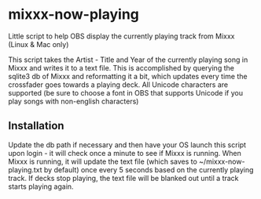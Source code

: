 # mixxx-now-playing
Little script to help OBS display the currently playing track from Mixxx (Linux & Mac only)

This script takes the Artist - Title and Year of the currently playing song in Mixxx and writes it to a text file. This is accomplished by querying the sqlite3 db of Mixxx and reformatting it a bit, which updates every time the crossfader goes towards a playing deck. All Unicode characters are supported (be sure to choose a font in OBS that supports Unicode if you play songs with non-english characters)

## Installation
Update the db path if necessary and then have your OS launch this script upon login - it will check once a minute to see if Mixxx is running. When Mixxx is running, it will update the text file (which saves to ~/mixxx-now-playing.txt by default) once every 5 seconds based on the currently playing track. If decks stop playing, the text file will be blanked out until a track starts playing again. 


````


